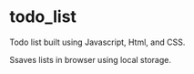 # todo_list

Todo list built using Javascript, Html, and CSS. 

Ssaves lists in browser using local storage.

